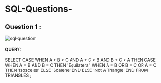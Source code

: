 # SQL-Questions-
## Question 1 :
![sql-question1](https://user-images.githubusercontent.com/83380670/135332427-7c4e6252-346f-4998-a24a-2b73c079301c.png)
#### QUERY:
SELECT 
CASE 
WHEN A + B > C AND A + C > B AND B + C > A THEN
CASE 
WHEN A = B AND B = C THEN 'Equilateral'
WHEN A = B OR B = C OR A = C THEN 'Isosceles'
ELSE 'Scalene'
END 
ELSE 'Not A Triangle'
END 
FROM TRIANGLES ; 
